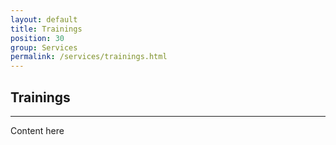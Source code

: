 ```yaml
---
layout: default
title: Trainings
position: 30
group: Services
permalink: /services/trainings.html
---
```


## Trainings
***

Content here